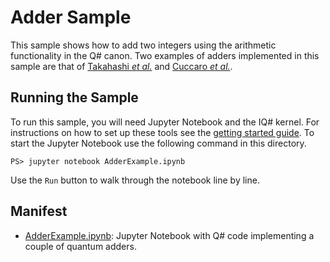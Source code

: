 ﻿# Adder Sample #

This sample shows how to add two integers using the arithmetic functionality in the Q# canon.
Two examples of adders implemented in this sample are that of [Takahashi *et al.*](https://arxiv.org/abs/0910.2530) and [Cuccaro *et al.*](https://arxiv.org/abs/quant-ph/0410184).

## Running the Sample ##

To run this sample, you will need Jupyter Notebook and the IQ# kernel.
For instructions on how to set up these tools see the [getting started guide](https://docs.microsoft.com/azure/quantum/install-overview-qdk/).
To start the Jupyter Notebook use the following command in this directory.
```
PS> jupyter notebook AdderExample.ipynb
```
Use the `Run` button to walk through the notebook line by line. 

## Manifest ##

- [AdderExample.ipynb](./AdderExample.ipynb): Jupyter Notebook with Q# code implementing a couple of quantum adders.
